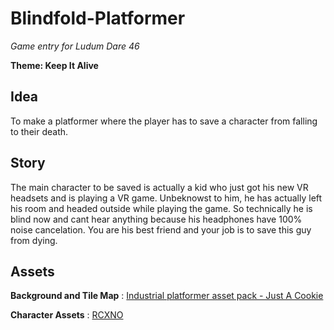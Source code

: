 # Blindfold-Platformer

*Game entry for Ludum Dare 46*

**Theme: Keep It Alive**

## Idea

To make a platformer where the player has to save a character from falling to their death.

## Story

The main character to be saved is actually a kid who just got his new VR headsets and is playing a VR game. Unbeknowst to him, he has actually left his room and headed outside while playing the game. So technically he is blind now and cant hear anything because his headphones have 100% noise cancelation. You are his best friend and your job is to save this guy from dying.

## Assets

**Background and Tile Map** : [Industrial platformer asset pack - Just A Cookie](https://just-a-cookie.itch.io/idnustrial-platformer-asset-pack)

**Character Assets** : [RCXNO](https://rcxno.itch.io/pixel-character-animations-and-more)
